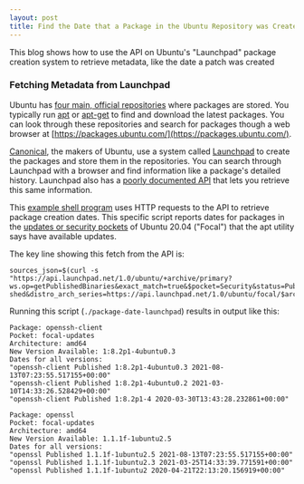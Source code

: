```yaml
---
layout: post
title: Find the Date that a Package in the Ubuntu Repository was Created
---
```

This blog shows how to use the API on Ubuntu's "Launchpad" package creation system to retrieve metadata, like the date a patch was created

### Fetching Metadata from Launchpad
Ubuntu has [four main, official repositories](https://help.ubuntu.com/community/Repositories/Ubuntu) where packages are stored. You typically run [apt](http://manpages.ubuntu.com/manpages/bionic/man8/apt.8.html) or [apt-get](http://manpages.ubuntu.com/manpages/cosmic/man8/apt-get.8.html) to find and download the latest packages.  You can look through these repositories and search for packages though a web browser at [https://packages.ubuntu.com/](https://packages.ubuntu.com/).

[Canonical](https://canonical.com/), the makers of Ubuntu, use a system called [Launchpad](https://launchpad.net/) to create the packages and store them in the repositories. You can search through Launchpad with a browser and find information like a package's detailed history.  Launchpad also has a [poorly documented API](https://help.launchpad.net/API) that lets you retrieve this same information.

This [example shell program](https://raw.githubusercontent.com/bowers/util-disk/main/package-date-launchpad) uses HTTP requests to the API to retrieve package creation dates.  This specific script reports dates for packages in the [updates or security pockets](https://docs.ubuntu.com/landscape/en/repositories) of Ubuntu 20.04 ("Focal") that the apt utility says have available updates.

The key line showing this fetch from the API is:
```
sources_json=$(curl -s "https://api.launchpad.net/1.0/ubuntu/+archive/primary?ws.op=getPublishedBinaries&exact_match=true&$pocket=Security&status=Publi
shed&distro_arch_series=https://api.launchpad.net/1.0/ubuntu/focal/$architecture&binary_name=$package")

```
Running this script (```./package-date-launchpad```) results in output like this:

```
Package: openssh-client
Pocket: focal-updates
Architecture: amd64
New Version Available: 1:8.2p1-4ubuntu0.3
Dates for all versions:
"openssh-client Published 1:8.2p1-4ubuntu0.3 2021-08-13T07:23:55.517155+00:00"
"openssh-client Published 1:8.2p1-4ubuntu0.2 2021-03-10T14:33:26.528429+00:00"
"openssh-client Published 1:8.2p1-4 2020-03-30T13:43:28.232861+00:00"

Package: openssl
Pocket: focal-updates
Architecture: amd64
New Version Available: 1.1.1f-1ubuntu2.5
Dates for all versions:
"openssl Published 1.1.1f-1ubuntu2.5 2021-08-13T07:23:55.517155+00:00"
"openssl Published 1.1.1f-1ubuntu2.3 2021-03-25T14:33:39.771591+00:00"
"openssl Published 1.1.1f-1ubuntu2 2020-04-21T22:13:20.156919+00:00"

```
